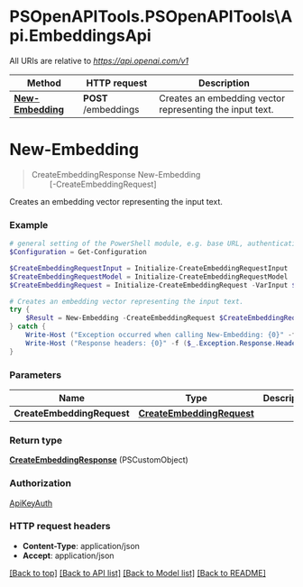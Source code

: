 # PSOpenAPITools.PSOpenAPITools\Api.EmbeddingsApi

All URIs are relative to *https://api.openai.com/v1*

Method | HTTP request | Description
------------- | ------------- | -------------
[**New-Embedding**](EmbeddingsApi.md#New-Embedding) | **POST** /embeddings | Creates an embedding vector representing the input text.


<a id="New-Embedding"></a>
# **New-Embedding**
> CreateEmbeddingResponse New-Embedding<br>
> &nbsp;&nbsp;&nbsp;&nbsp;&nbsp;&nbsp;&nbsp;&nbsp;[-CreateEmbeddingRequest] <PSCustomObject><br>

Creates an embedding vector representing the input text.

### Example
```powershell
# general setting of the PowerShell module, e.g. base URL, authentication, etc
$Configuration = Get-Configuration

$CreateEmbeddingRequestInput = Initialize-CreateEmbeddingRequestInput 
$CreateEmbeddingRequestModel = Initialize-CreateEmbeddingRequestModel 
$CreateEmbeddingRequest = Initialize-CreateEmbeddingRequest -VarInput $CreateEmbeddingRequestInput -Model $CreateEmbeddingRequestModel -EncodingFormat "float" -Dimensions 0 -User "user-1234" # CreateEmbeddingRequest | 

# Creates an embedding vector representing the input text.
try {
    $Result = New-Embedding -CreateEmbeddingRequest $CreateEmbeddingRequest
} catch {
    Write-Host ("Exception occurred when calling New-Embedding: {0}" -f ($_.ErrorDetails | ConvertFrom-Json))
    Write-Host ("Response headers: {0}" -f ($_.Exception.Response.Headers | ConvertTo-Json))
}
```

### Parameters

Name | Type | Description  | Notes
------------- | ------------- | ------------- | -------------
 **CreateEmbeddingRequest** | [**CreateEmbeddingRequest**](CreateEmbeddingRequest.md)|  | 

### Return type

[**CreateEmbeddingResponse**](CreateEmbeddingResponse.md) (PSCustomObject)

### Authorization

[ApiKeyAuth](../README.md#ApiKeyAuth)

### HTTP request headers

 - **Content-Type**: application/json
 - **Accept**: application/json

[[Back to top]](#) [[Back to API list]](../README.md#documentation-for-api-endpoints) [[Back to Model list]](../README.md#documentation-for-models) [[Back to README]](../README.md)

